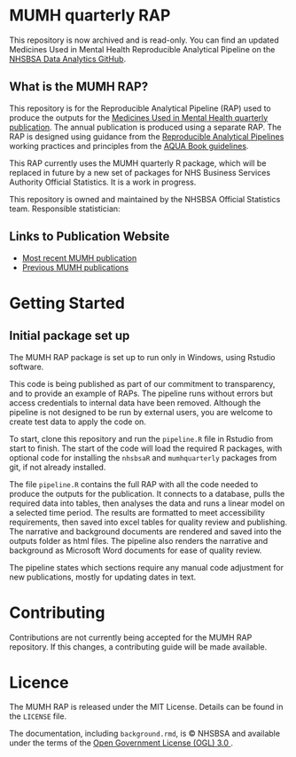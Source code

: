 # MUMH quarterly RAP
This repository is now archived and is read-only. You can find an updated Medicines Used in Mental Health Reproducible Analytical Pipeline on the [NHSBSA Data Analytics GitHub](https://github.com/nhsbsa-data-analytics/medicines-used-in-mental-health).

## What is the MUMH RAP?
This repository is for the Reproducible Analytical Pipeline (RAP) used to produce the outputs for the [Medicines Used in Mental Health quarterly publication](https://www.nhsbsa.nhs.uk/statistical-collections/medicines-used-mental-health-england). The annual publication is produced using a separate RAP. 
The RAP is designed using guidance from the [Reproducible Analytical Pipelines](https://gss.civilservice.gov.uk/reproducible-analytical-pipelines/) working practices and principles from the [AQUA Book guidelines](https://www.gov.uk/government/publications/the-aqua-book-guidance-on-producing-quality-analysis-for-government).

This RAP currently uses the MUMH quarterly R package, which will be replaced in future by a new set of packages for NHS Business Services Authority Official Statistics. It is a work in progress.

This repository is owned and maintained by the NHSBSA Official Statistics team. Responsible statistician: 

## Links to Publication Website
* [ Most recent MUMH publication](https://www.nhsbsa.nhs.uk/statistical-collections/medicines-used-mental-health-england/medicines-used-mental-health-england-quarterly-summary-statistics-october-december-2022)
* [Previous MUMH publications](https://www.nhsbsa.nhs.uk/statistical-collections/medicines-used-mental-health-england)

# Getting Started 
## Initial package set up
The MUMH RAP package is set up to run only in Windows, using Rstudio software. 

This code is being published as part of our commitment to transparency, and to provide an example of RAPs. The pipeline runs without errors but access credentials to internal data have been removed. Although the pipeline is not designed to be run by external users, you are welcome to create test data to apply the code on.

To start, clone this repository and run the `pipeline.R` file in Rstudio from start to finish. The start of the code will load the required R packages, with optional code for installing the `nhsbsaR` and `mumhquarterly` packages from git, if not already installed.

The file `pipeline.R` contains the full RAP with all the code needed to produce the outputs for the publication. It connects to a database, pulls the required data into tables, then analyses the data and runs a linear model on a selected time period. The results are formatted to meet accessibility requirements, then saved into excel tables for quality review and publishing. The narrative and background documents are rendered and saved into the outputs folder as html files. The pipeline also renders the narrative and background as Microsoft Word documents for ease of quality review. 

The pipeline states which sections require any manual code adjustment for new publications, mostly for updating dates in text.

# Contributing
Contributions are not currently being accepted for the MUMH RAP repository. If this changes, a contributing guide will be made available.

# Licence
The MUMH RAP is released under the MIT License. Details can be found in the `LICENSE` file.

The documentation, including `background.rmd`, is © NHSBSA and available under the terms of the [Open Government License (OGL) 3.0 ](https://www.nationalarchives.gov.uk/doc/open-government-licence/version/3/).
